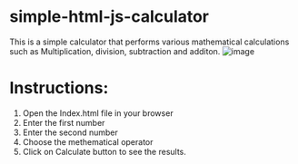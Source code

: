 # simple-html-js-calculator
This is a simple calculator that performs various mathematical calculations such as Multiplication, division, subtraction and additon.
![image](https://user-images.githubusercontent.com/64233070/153776563-0c2e5f30-2816-4fe8-a38e-d94a8b93d310.png)


# Instructions:
1. Open the Index.html file in your browser 
2. Enter the first number
3. Enter the second number
4. Choose the methematical operator
5. Click on Calculate button to see the results.

